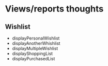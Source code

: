 # Views/reports thoughts

## Wishlist
* displayPersonalWishlist
* displayAnotherWhishlist
* displayMultipleWishlist
* displayShoppingList
* displayPurchasedList
